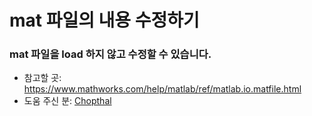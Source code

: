 # mat 파일의 내용 수정하기

### mat 파일을 load 하지 않고 수정할 수 있습니다.
* 참고할 곳: https://www.mathworks.com/help/matlab/ref/matlab.io.matfile.html
* 도움 주신 분: [Chopthal](https://chopthal.github.io/)

